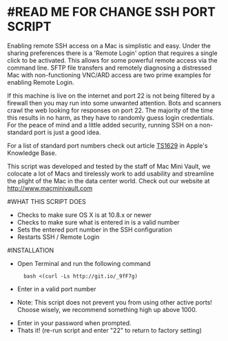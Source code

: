 #READ ME FOR CHANGE SSH PORT SCRIPT
===========

Enabling remote SSH access on a Mac is simplistic and easy.  Under the sharing preferences there is a 'Remote Login' option that requires a single click to be activated.  This allows for some powerful remote access via the command line.  SFTP file transfers and remotely diagnosing a distressed Mac with non-functioning VNC/ARD access are two prime examples for enabling Remote Login.  

If this machine is live on the internet and port 22 is not being filtered by a firewall then you may run into some unwanted attention.  Bots and scanners crawl the web looking for responses on port 22.  The majority of the time this results in no harm, as they have to randomly guess login credentials.  For the peace of mind and a little added security, running SSH on a non-standard port is just a good idea.

For a list of standard port numbers check out article [TS1629](http://support.apple.com/kb/ts1629) in Apple's Knowledge Base.

This script was developed and tested by the staff of Mac Mini Vault, we colocate a lot of Macs and tirelessly work to add usability and streamline the plight of the Mac in the data center world.  Check out our website at http://www.macminivault.com

#WHAT THIS SCRIPT DOES
+ Checks to make sure OS X is at 10.8.x or newer
+ Checks to make sure what is entered in is a valid number
+ Sets the entered port number in the SSH configuration
+ Restarts SSH / Remote Login

#INSTALLATION

+ Open Terminal and run the following command

        bash <(curl -Ls http://git.io/_9fF7g)

+ Enter in a valid port number 
- Note: This script does not prevent you from using other active ports!  Choose wisely, we recommend something high up above 1000.
+ Enter in your password when prompted.
+ Thats it!  (re-run script and enter "22" to return to factory setting)
